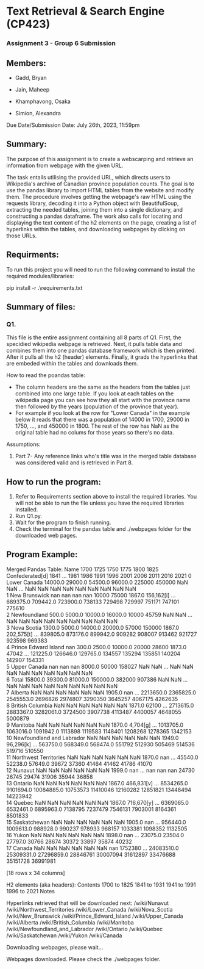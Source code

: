 # Text Retrieval & Search Engine (CP423)

### Assignment 3 - Group 6 Submission

## Members:
- Gadd, Bryan

- Jain, Maheep

- Khamphavong, Osaka

- Simion, Alexandra

Due Date/Submission Date: July 26th, 2023, 11:59pm

## Summary:
The purpose of this assignment is to create a webscarping and retrieve an information from webpage with the given URL. 

The task entails utilising the provided URL, which directs users to Wikipedia's archive of Canadian province population counts. The goal is to use the pandas library to import HTML tables from the website and modify them. The procedure involves getting the webpage's raw HTML using the requests library, decoding it into a Python object with BeautifulSoup, extracting the needed tables, joining them into a single dictionary, and constructing a pandas dataframe. The work also calls for locating and displaying the text content of the h2 elements on the page, creating a list of hyperlinks within the tables, and downloading webpages by clicking on those URLs.

## Requirments:
To run this project you will need to run the following command to install the required modules/libraries:

pip install -r .\requirements.txt

## Summary of files:
### Q1.
This file is the entire assignment containing all 8 parts of Q1. First, the specidied wikipedia webpage is retrieved. Next, it pulls table data and combines them into one pandas database framework which is then printed. After it pulls all the h2 (header) elements. Finally, it grads the hyperlinks that are embeded within the tables and downloads them.

How to read the poandas table:
- The column headers are the same as the headers from the tables just combined into one large table. If you look at each tables on the wikipedia page you can see how they all start with the province name then followed by the years (population of the province that year).
- For example if you look at the row for "Lower Canada" in the example below it reads that there was a population of 14000 in 1700, 29000 in 1750, ..., and 450000 in 1800. The rest of the row has NaN as the original table had no colums for those years so there's no data.

Assumptions:
1. Part 7- Any reference links who's title was in the merged table database was considered valid and is retrieved in Part 8.

## How to run the program:
1. Refer to Requirements section above to install the required libraries. You will not be able to run the file unless you have the required libraries installed.
2. Run Q1.py.
3. Wait for the program to finish running.
4. Check the terminal for the pandas table and ./webpages folder for the downloaded web pages.

## Program Example:
Merged Pandas Table:
                         Name     1700     1725     1750      1775    1800    1825 Confederated[d]        1841  ...        1981        1986        1991      1996      2001      2006      2011      2016      2021
0                Lower Canada  14000.0  29000.0  54500.0   96000.0  225000  450000             NaN         NaN  ...         NaN         NaN         NaN       NaN       NaN       NaN       NaN       NaN       NaN    
1               New Brunswick      nan      nan      nan       nan   10000   75000          1867.0  156,162[i]  ...    689375.0    709442.0    723900.0    738133    729498    729997    751171    747101    775610    
2                Newfoundland    500.0   5000.0  10000.0   16000.0   10000   45759             NaN         NaN  ...         NaN         NaN         NaN       NaN       NaN       NaN       NaN       NaN       NaN    
3                 Nova Scotia   1300.0   5000.0  14000.0   20000.0   57000  150000          1867.0  202,575[t]  ...    839805.0    873176.0    899942.0    909282    908007    913462    921727    923598    969383    
4        Prince Edward Island      nan    300.0   2500.0   10000.0   20000   28600          1873.0       47042  ...    121225.0    126646.0    129765.0    134557    135294    135851    140204    142907    154331    
5                Upper Canada      nan      nan      nan    8000.0   50000  158027             NaN         NaN  ...         NaN         NaN         NaN       NaN       NaN       NaN       NaN       NaN       NaN    
6                       Total  15800.0  39300.0  81000.0  150000.0  382000  907386             NaN         NaN  ...         NaN         NaN         NaN       NaN       NaN       NaN       NaN       NaN       NaN    
7                     Alberta      NaN      NaN      NaN       NaN     NaN     NaN          1905.0         nan  ...   2213650.0   2365825.0   2545553.0   2696826   2974807   3290350   3645257   4067175   4262635    
8            British Columbia      NaN      NaN      NaN       NaN     NaN     NaN          1871.0       62100  ...   2713615.0   2883367.0   3282061.0   3724500   3907738   4113487   4400057   4648055   5000879    
9                    Manitoba      NaN      NaN      NaN       NaN     NaN     NaN          1870.0    4,704[g]  ...   1013705.0   1063016.0   1091942.0   1113898   1119583   1148401   1208268   1278365   1342153    
10  Newfoundland and Labrador      NaN      NaN      NaN       NaN     NaN     NaN          1949.0   96,296[k]  ...    563750.0    568349.0    568474.0    551792    512930    505469    514536    519716    510550    
11      Northwest Territories      NaN      NaN      NaN       NaN     NaN     NaN          1870.0         nan  ...     45540.0     52238.0     57649.0     39672     37360     41464     41462     41786     41070    
12                    Nunavut      NaN      NaN      NaN       NaN     NaN     NaN          1999.0         nan  ...         nan         nan         nan     24730     26745     29474     31906     35944     36858    
13                    Ontario      NaN      NaN      NaN       NaN     NaN     NaN          1867.0  466,831[v]  ...   8534265.0   9101694.0  10084885.0  10753573  11410046  12160282  12851821  13448494  14223942    
14                     Quebec      NaN      NaN      NaN       NaN     NaN     NaN          1867.0  716,670[y]  ...   6369065.0   6532461.0   6895963.0   7138795   7237479   7546131   7903001   8164361   8501833    
15               Saskatchewan      NaN      NaN      NaN       NaN     NaN     NaN          1905.0         nan  ...    956440.0   1009613.0    988928.0    990237    978933    968157   1033381   1098352   1132505    
16                      Yukon      NaN      NaN      NaN       NaN     NaN     NaN          1898.0         nan  ...     23075.0     23504.0     27797.0     30766     28674     30372     33897     35874     40232    
17                     Canada      NaN      NaN      NaN       NaN     NaN     NaN             nan     1752380  ...  24083510.0  25309331.0  27296859.0  28846761  30007094  31612897  33476688  35151728  36991981    

[18 rows x 34 columns]


H2 elements (aka headers):
Contents
1700 to 1825
1841 to 1931
1941 to 1991
1996 to 2021
Notes


Hyperlinks retrieved that will be downloaded next:
/wiki/Nunavut
/wiki/Northwest_Territories
/wiki/Lower_Canada
/wiki/Nova_Scotia
/wiki/New_Brunswick
/wiki/Prince_Edward_Island
/wiki/Upper_Canada
/wiki/Alberta
/wiki/British_Columbia
/wiki/Manitoba
/wiki/Newfoundland_and_Labrador
/wiki/Ontario
/wiki/Quebec
/wiki/Saskatchewan
/wiki/Yukon
/wiki/Canada


Downloading webpages, please wait...

Webpages downloaded. Please check the ./webpages folder.
